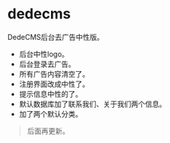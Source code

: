 # dedecms

DedeCMS后台去广告中性版。

- 后台中性logo。
- 后台登录去广告。
- 所有广告内容清空了。
- 注册界面改成中性了。
- 提示信息中性的了。
- 默认数据库加了联系我们、关于我们两个信息。
- 加了两个默认分类。


>后面再更新。

